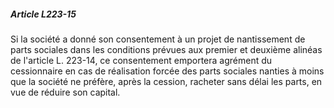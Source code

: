 ##### Article L223-15

Si la société a donné son consentement à un projet de nantissement de parts sociales dans les conditions prévues aux premier et deuxième alinéas de l'article L. 223-14, ce consentement emportera agrément du cessionnaire en cas de réalisation forcée des parts sociales nanties à moins que la société ne préfère, après la cession, racheter sans délai les parts, en vue de réduire son capital.

